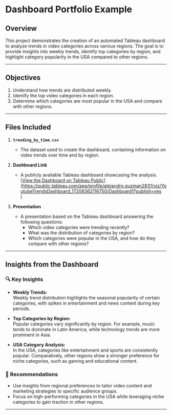 # Dashboard Portfolio Example

## Overview
This project demonstrates the creation of an automated Tableau dashboard to analyze trends in video categories across various regions. The goal is to provide insights into weekly trends, identify top categories by region, and highlight category popularity in the USA compared to other regions.

---

## Objectives
1. Understand how trends are distributed weekly.
2. Identify the top video categories in each region.
3. Determine which categories are most popular in the USA and compare with other regions.

---

## Files Included
1. **`trending_by_time.csv`**  
   - The dataset used to create the dashboard, containing information on video trends over time and by region.

2. **Dashboard Link**  
   - A publicly available Tableau dashboard showcasing the analysis.  
   [[View the Dashboard on Tableau Public](#)](https://public.tableau.com/app/profile/alejandro.guzman2831/viz/YoutubeTrendsDashboard_17208362116750/Dashboard1?publish=yes  
)

3. **Presentation**  
   - A presentation based on the Tableau dashboard answering the following questions:  
     - Which video categories were trending recently?  
     - What was the distribution of categories by region?  
     - Which categories were popular in the USA, and how do they compare with other regions?

---

## Insights from the Dashboard

### 🔍 Key Insights
- **Weekly Trends:**  
  Weekly trend distribution highlights the seasonal popularity of certain categories, with spikes in entertainment and news content during key periods.

- **Top Categories by Region:**  
  Popular categories vary significantly by region. For example, music tends to dominate in Latin America, while technology trends are more prominent in Asia.

- **USA Category Analysis:**  
  In the USA, categories like entertainment and sports are consistently popular. Comparatively, other regions show a stronger preference for niche categories, such as gaming and educational content.

### 🎯 Recommendations
- Use insights from regional preferences to tailor video content and marketing strategies to specific audience groups.
- Focus on high-performing categories in the USA while leveraging niche categories to gain traction in other regions.

---

